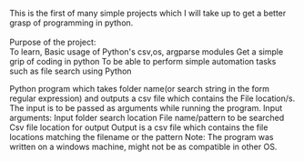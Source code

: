This is the first of many simple projects which I will take up to get a better grasp of programming in python.\
<br>Purpose of the project:<br />
    To learn, Basic usage of Python's csv,os, argparse modules
              Get a simple grip of coding in python
    To be able to perform simple automation tasks such as file search using Python

Python program which takes folder name(or search string in the form regular expression) and outputs a csv file which contains the File location/s.
The input is to be passed as arguments while running the program.
Input arguments:
                Input folder search location
                File name/pattern to be searched
                Csv file location for output
Output is a csv file which contains the file locations matching the filename or the pattern
Note: The program was written on a windows machine, might not be as compatible in other OS.
